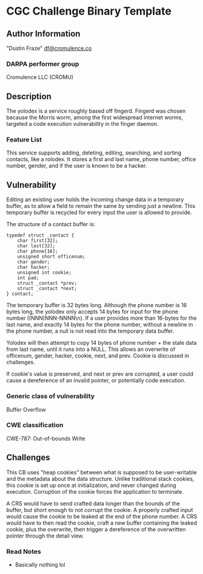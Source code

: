 # CGC Challenge Binary Template

## Author Information

"Dustin Fraze" <df@cromulence.co>

### DARPA performer group
Cromulence LLC (CROMU)

## Description

The yolodex is a service roughly based off fingerd.  Fingerd was chosen because the Morris worm, among the first widespread internet worms, targeted a code execution vulnerability in the finger daemon.

### Feature List

This service supports adding, deleting, editing, searching, and sorting contacts, like a rolodex.  It stores a first and last name, phone number, office number, gender, and if the user is known to be a hacker.

## Vulnerability

Editing an existing user holds the incoming change data in a temporary buffer, as to allow a field to remain the same by sending just a newline.  This temporary buffer is recycled for every input the user is allowed to provide.

The structure of a contact buffer is:

	typedef struct _contact {
		char first[32];
		char last[32];
		char phone[16];
		unsigned short officenum;
		char gender;
		char hacker;		
		unsigned int cookie;
		int pad;
		struct _contact *prev; 
		struct _contact *next;
	} contact;

The temporary buffer is 32 bytes long.  Although the phone number is 16 bytes long, the yolodex only accepts 14 bytes for input for the phone number ((NNN)NNN-NNNN\n).  If a user provides more than 16-bytes for the last name, and exactly 14 bytes for the phone number, without a newline in the phone number, a null is not read into the temporary data buffer.

Yolodex will then attempt to copy 14 bytes of phone number + the stale data from last name, until it runs into a NULL.  This allows an overwrite of officenum, gender, hacker, cookie, next, and prev.  Cookie is discussed in challenges.

If cookie's value is preserved, and next or prev are corrupted, a user could cause a dereference of an invalid pointer, or potentially code execution.

### Generic class of vulnerability
Buffer Overflow

### CWE classification
CWE-787: Out-of-bounds Write

## Challenges

This CB uses "heap cookies" between what is supposed to be user-writable and the metadata about the data structure.  Unlike traditional stack cookies, this cookie is set up once at initialization, and never changed during execution.  Corruption of the cookie forces the application to terminate.

A CRS would have to send crafted data longer than the bounds of the buffer, but short enough to not corrupt the cookie.  A properly crafted input would cause the cookie to be leaked at the end of the phone number.  A CRS would have to then read the cookie, craft a new buffer containing the leaked cookie, plus the overwrite, then trigger a dereference of the overwritten pointer through the detail view.


### Read Notes

* Basically nothing lol
